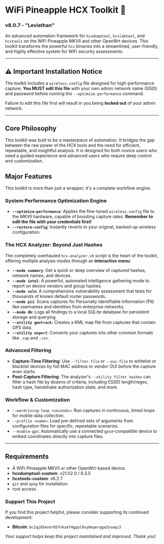 # WiFi Pineapple HCX Toolkit 🍍
### v8.0.7 - "Leviathan"

An advanced automation framework for `hcxdumptool`, `hcxlabtool`, and `hcxtools` on the WiFi Pineapple MKVII and other OpenWrt devices. This toolkit transforms the powerful `hcx` binaries into a streamlined, user-friendly, and highly effective system for WiFi security assessments.

---

## ⚠️ Important Installation Notice

The toolkit includes a `wireless.config` file designed for high-performance capture. **You MUST edit this file** with your own admin network name (SSID) and password before running the `--optimize-performance` command.

Failure to edit this file first will result in you being **locked out** of your admin network.

---

## Core Philosophy

This toolkit was built to be a masterpiece of automation. It bridges the gap between the raw power of the HCX tools and the need for efficient, repeatable, and insightful analysis. It is designed for both novice users who need a guided experience and advanced users who require deep control and customization.

## Major Features

This toolkit is more than just a wrapper; it's a complete workflow engine.

### **System Performance Optimization Engine**
* **`--optimize-performance`**: Applies the fine-tuned `wireless.config` file to the MKVII hardware, capable of boosting capture rates. **Remember to edit the file with your credentials first!**
* **`--restore-config`**: Instantly reverts to your original, backed-up wireless configuration.

### **The HCX Analyzer: Beyond Just Hashes**
The completely overhauled `hcx-analyzer.sh` script is the heart of the toolkit, offering multiple analysis modes through an **interactive menu**:
* **`--mode summary`**: Get a quick or deep overview of captured hashes, network names, and devices.
* **`--mode intel`**: A powerful, automated intelligence gathering mode to report on device vendors and group hashes.
* **`--mode vuln`**: A comprehensive vulnerability assessment that tests for thousands of known default router passwords.
* **`--mode pii`**: Scans captures for Personally Identifiable Information (PII) like usernames and identities from enterprise networks.
* **`--mode db`**: Logs all findings to a local SQLite database for persistent storage and querying.
* **`--utility geotrack`**: Creates a KML map file from captures that contain GPS data.
* **`--utility export`**: Converts your captures into other common formats like `.cap` and `.csv`.

### **Advanced Filtering**
* **Capture-Time Filtering**: Use `--filter-file` or `--oui-file` to whitelist or blacklist devices by full MAC address or vendor OUI before the capture even starts.
* **Post-Capture Filtering**: The analyzer's `--utility filter_hashes` can filter a hash file by dozens of criteria, including ESSID length/regex, hash type, handshake authorization state, and more.

### **Workflow & Customization**
* `--wardriving-loop <seconds>`: Run captures in continuous, timed loops for mobile data collection.
* `--profile <name>`: Load pre-defined sets of arguments from configuration files for specific, repeatable scenarios.
* `--enable-gps`: Automatically use a connected `gpsd`-compatible device to embed coordinates directly into capture files.

---

## Requirements
* A WiFi Pineapple MKVII or other OpenWrt-based device.
* **hcxdumptool-custom**: v21.02.0 / 6.3.5
* **hcxtools-custom**: v6.2.7
* `git` and `opkg` for installation.
* root access.

### Support This Project
If you find this project helpful, please consider supporting its continued development:
- **Bitcoin**: `bc1qj85mvdr657nkzef4gppl9xy8eqerqga3suaqc3`

*Your support helps keep this project maintained and improved. Thank you!*
